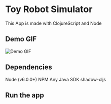 # Toy Robot Simulator

This App is made with ClojureScript and Node

## Demo GIF
![Demo GIF](demo.gif)


## Dependencies
Node (v6.0.0+)
NPM
Any Java SDK
shadow-cljs

## Run the app
